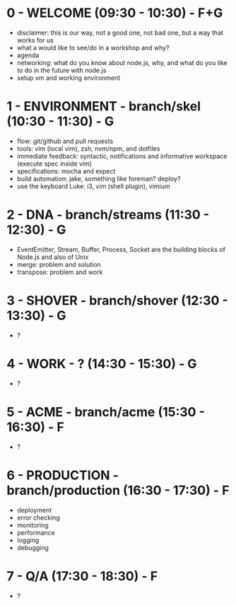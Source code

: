 # 0 - WELCOME (09:30 - 10:30) - F+G

* disclaimer: this is our way, not a good one, not bad one, but a way that works for us
* what a would like to see/do in a workshop and why?
* agenda
* networking: what do you know about node.js, why, and what do you like to do in the future with node.js
* setup vm and working environment


# 1 - ENVIRONMENT - branch/skel (10:30 - 11:30) - G

* flow: git/github and pull requests
* tools: vim (local vim), zsh, nvm/npm, and dotfiles
* immediate feedback: syntactic, notifications and informative workspace (execute spec inside vim)
* specifications: mocha and expect
* build automation: jake, something like foreman? deploy?
* use the keyboard Luke: i3, vim (shell plugin), vimium


# 2 - DNA - branch/streams (11:30 - 12:30) - G

* EventEmitter, Stream, Buffer, Process, Socket are the building blocks of Node.js and also of Unix
* merge: problem and solution
* transpose: problem and work


# 3 - SHOVER - branch/shover (12:30 - 13:30) - G

* ?


# 4 - WORK - ? (14:30 - 15:30) - G

* ?


# 5 - ACME - branch/acme (15:30 - 16:30) - F

* ?


# 6 - PRODUCTION - branch/production (16:30 - 17:30) - F

* deployment
* error checking
* monitoring
* performance
* logging
* debugging


# 7 - Q/A (17:30 - 18:30) - F

* ?
